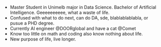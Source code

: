 - Master Student in Unimelb major in Data Science. Bachelor of Artificial Intelligence. Geeeeeeeeee, what a waste of life.
- Confused with what to do next, can do DA, sde, blablablablabla, or pusue a PHD degree.
- Currently AI engineer @DOORglobal and have a cat @Comet
- Know too little on math and coding also know nothing about life.
- New purpose of life, live longer.

<!---
chaostheory-Jin/chaostheory-Jin is a ✨ special ✨ repository because its `README.md` (this file) appears on your GitHub profile.
You can click the Preview link to take a look at your changes.
--->
